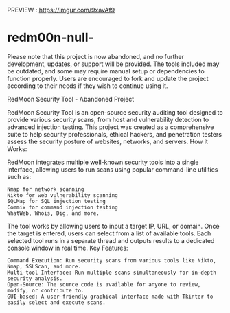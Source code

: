 PREVIEW : https://imgur.com/9xavAf9


# redm00n-null-
Please note that this project is now abandoned, and no further development, updates, or support will be provided. The tools included may be outdated, and some may require manual setup or dependencies to function properly. Users are encouraged to fork and update the project according to their needs if they wish to continue using it.


RedMoon Security Tool - Abandoned Project

RedMoon Security Tool is an open-source security auditing tool designed to provide various security scans, from host and vulnerability detection to advanced injection testing. This project was created as a comprehensive suite to help security professionals, ethical hackers, and penetration testers assess the security posture of websites, networks, and servers.
How it Works:

RedMoon integrates multiple well-known security tools into a single interface, allowing users to run scans using popular command-line utilities such as:

    Nmap for network scanning
    Nikto for web vulnerability scanning
    SQLMap for SQL injection testing
    Commix for command injection testing
    WhatWeb, Whois, Dig, and more.

The tool works by allowing users to input a target IP, URL, or domain. Once the target is entered, users can select from a list of available tools. Each selected tool runs in a separate thread and outputs results to a dedicated console window in real time.
Key Features:

    Command Execution: Run security scans from various tools like Nikto, Nmap, SSLScan, and more.
    Multi-tool Interface: Run multiple scans simultaneously for in-depth security analysis.
    Open-Source: The source code is available for anyone to review, modify, or contribute to.
    GUI-based: A user-friendly graphical interface made with Tkinter to easily select and execute scans.
